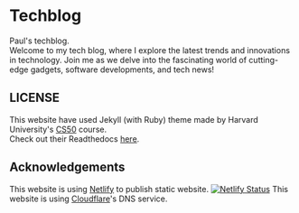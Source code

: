 # Techblog
Paul's techblog.   
Welcome to my tech blog, where I explore the latest trends and innovations in technology. Join me as we delve into the fascinating world of cutting-edge gadgets, software developments, and tech news!

## LICENSE
This website have used Jekyll (with Ruby) theme made by Harvard University's [CS50](https://cs50.harvard.edu/x/) course.   
Check out their Readthedocs [here](https://cs50.readthedocs.io/themes/jekyll/).   

## Acknowledgements
This website is using [Netlify](https://netlify.com) to publish static website.
[![Netlify Status](https://api.netlify.com/api/v1/badges/f1363488-a9b5-488c-9ab4-ae2352a0592a/deploy-status)](https://app.netlify.com/sites/pauls-techblog/deploys)
This website is using [Cloudflare](https://cloudflare.com)'s DNS service.


